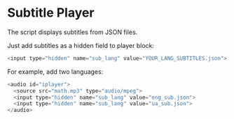 # Subtitle Player

The script displays subtitles from JSON files.

Just add subtitles as a hidden field to player block:
```javascript
<input type="hidden" name="sub_lang" value="YOUR_LANG_SUBTITLES.json">
```

For example, add two languages:
```javascript
<audio id="iplayer">
  <source src="math.mp3" type="audio/mpeg">  
  <input type="hidden" name="sub_lang" value="eng_sub.json">
  <input type="hidden" name="sub_lang" value="ua_sub.json">
</audio>
```

